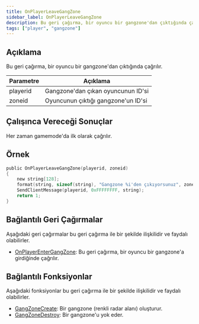 ```yaml
---
title: OnPlayerLeaveGangZone
sidebar_label: OnPlayerLeaveGangZone
description: Bu geri çağırma, bir oyuncu bir gangzone'dan çıktığında çağrılır.
tags: ["player", "gangzone"]
---
```


<VersionWarn name='callback' version='omp v1.1.0.2612' />

## Açıklama

Bu geri çağırma, bir oyuncu bir gangzone'dan çıktığında çağrılır.

| Parametre     | Açıklama                                    |
| -------- | ------------------------------------------- |
| playerid | Gangzone'dan çıkan oyuncunun ID'si          |
| zoneid   | Oyuncunun çıktığı gangzone'un ID'si         |

## Çalışınca Vereceği Sonuçlar

Her zaman gamemode'da ilk olarak çağrılır.

## Örnek

```c
public OnPlayerLeaveGangZone(playerid, zoneid)
{
    new string[128];
    format(string, sizeof(string), "Gangzone %i'den çıkıyorsunuz", zoneid);
    SendClientMessage(playerid, 0xFFFFFFFF, string);
    return 1;
}
```

## Bağlantılı Geri Çağırmalar

Aşağıdaki geri çağırmalar bu geri çağırma ile bir şekilde ilişkilidir ve faydalı olabilirler.

- [OnPlayerEnterGangZone](OnPlayerEnterGangZone): Bu geri çağırma, bir oyuncu bir gangzone'a girdiğinde çağrılır.

## Bağlantılı Fonksiyonlar

Aşağıdaki fonksiyonlar bu geri çağırma ile bir şekilde ilişkilidir ve faydalı olabilirler.

- [GangZoneCreate](../functions/GangZoneCreate): Bir gangzone (renkli radar alanı) oluşturur.
- [GangZoneDestroy](../functions/GangZoneDestroy): Bir gangzone'u yok eder.